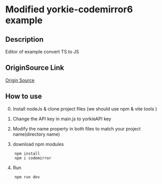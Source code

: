 # Modified yorkie-codemirror6 example

## Description 
Editor of example convert TS to JS 

## OriginSource Link
[Origin Source](https://github.com/yorkie-team/yorkie-js-sdk/tree/main/examples/vanilla-codemirror6)

## How to use

0. Install nodeJs & clone project files
(we should use npm & vite tools )

1. Change the API key in main.js to yorkieAPI key

2. Modify the name property in both files to match your project name(directory name)

3. download npm modules
```
    npm install
    npm i codemirror
```
4. Run
```
    npm run dev
```